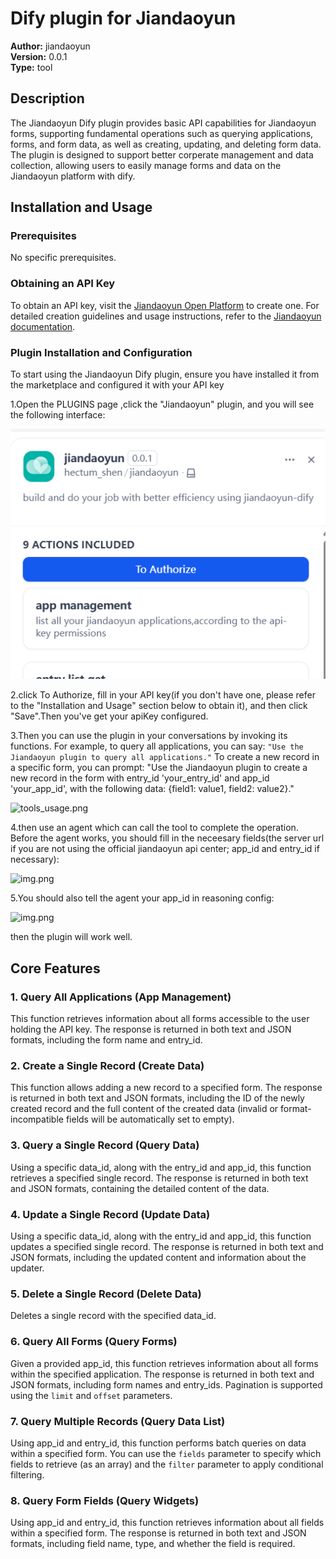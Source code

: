 # Dify plugin for Jiandaoyun

**Author:** jiandaoyun  
**Version:** 0.0.1  
**Type:** tool  

## Description

The Jiandaoyun Dify plugin provides basic API capabilities for Jiandaoyun forms, supporting fundamental operations such as querying applications, forms, and form data, as well as creating, updating, and deleting form data.
The plugin is designed to support better corperate management and data collection, allowing users to easily manage forms and data on the Jiandaoyun platform with dify.

## Installation and Usage  

### Prerequisites  
No specific prerequisites.

### Obtaining an API Key
To obtain an API key, visit the [Jiandaoyun Open Platform](http://jiandaoyun.com/open#/key/api_key) to create one. For detailed creation guidelines and usage instructions, refer to the [Jiandaoyun documentation](https://hc.jiandaoyun.com/open/11498).

### Plugin Installation and Configuration
To start using the Jiandaoyun Dify plugin, ensure you have installed it from the marketplace and configured it with your API key

1.Open the PLUGINS page ,click the "Jiandaoyun" plugin, and you will see the following interface:

![img.png](assets/img.png)

2.click To Authorize, fill in your API key(if you don't have one, please refer to the "Installation and Usage" section below to obtain it), and then click "Save".Then you've get your apiKey configured.

3.Then you can use the plugin in your conversations by invoking its functions. For example, to query all applications, you can say:
```"Use the Jiandaoyun plugin to query all applications."```
To create a new record in a specific form, you can prompt:
"Use the Jiandaoyun plugin to create a new record in the form with entry_id 'your_entry_id' and app_id 'your_app_id', with the following data: {field1: value1, field2: value2}."

![tools_usage.png](assets/tools_usage.png)

4.then use an agent which can call the tool to complete the operation.
Before the agent works, you should fill in the neceesary fields(the server url if you are not using the official jiandaoyun api center; app_id and entry_id if necessary):

![img.png](assets/list_entry.png)

5.You should also tell the agent your app_id in reasoning config:

![img.png](assets/reasoning_config.png)

then the plugin will work well.

## Core Features

### 1. Query All Applications (App Management)  
This function retrieves information about all forms accessible to the user holding the API key. The response is returned in both text and JSON formats, including the form name and entry_id.

### 2. Create a Single Record (Create Data)  
This function allows adding a new record to a specified form. The response is returned in both text and JSON formats, including the ID of the newly created record and the full content of the created data (invalid or format-incompatible fields will be automatically set to empty).

### 3. Query a Single Record (Query Data)  
Using a specific data_id, along with the entry_id and app_id, this function retrieves a specified single record. The response is returned in both text and JSON formats, containing the detailed content of the data.

### 4. Update a Single Record (Update Data)  
Using a specific data_id, along with the entry_id and app_id, this function updates a specified single record. The response is returned in both text and JSON formats, including the updated content and information about the updater.

### 5. Delete a Single Record (Delete Data)  
Deletes a single record with the specified data_id.

### 6. Query All Forms (Query Forms)  
Given a provided app_id, this function retrieves information about all forms within the specified application. The response is returned in both text and JSON formats, including form names and entry_ids. Pagination is supported using the `limit` and `offset` parameters.

### 7. Query Multiple Records (Query Data List)  
Using app_id and entry_id, this function performs batch queries on data within a specified form. You can use the `fields` parameter to specify which fields to retrieve (as an array) and the `filter` parameter to apply conditional filtering.

### 8. Query Form Fields (Query Widgets)  
Using app_id and entry_id, this function retrieves information about all fields within a specified form. The response is returned in both text and JSON formats, including field name, type, and whether the field is required.
